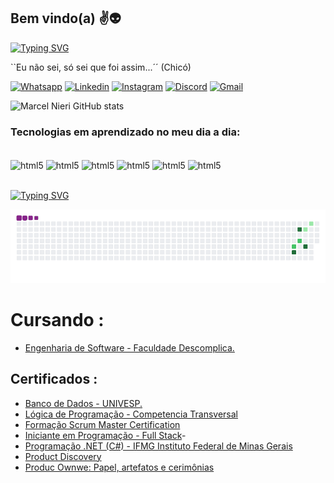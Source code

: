 ## Bem vindo(a) ✌️👽


<a href="#"><img src="https://readme-typing-svg.herokuapp.com?font=Righteous&size=35&center=true&vCenter=true&width=500&height=70&duration=4000&lines=Ol%C3%A1+%F0%9F%91%8B%F0%9F%8F%BD;Bora+codar%3F" alt="Typing SVG" /></a>
<p>``Eu não sei, só sei que foi assim...´´ (Chicó)</p>

[![Whatsapp](https://img.shields.io/badge/WhatsApp-25D366?style=for-the-badge&logo=whatsapp&logoColor=white)](https://wa.me/5511910780108)
[![Linkedin](https://img.shields.io/badge/LinkedIn-0077B5?style=for-the-badge&logo=linkedin&logoColor=white
)](https://www.instagram.com/codeibuguei/)
[![Instagram](https://img.shields.io/badge/Instagram-E4405F?style=for-the-badge&logo=instagram&logoColor=white
)](https://www.instagram.com/codeibuguei/)
[![Discord](https://img.shields.io/badge/Discord-7289DA?style=for-the-badge&logo=discord&logoColor=white
)](discordapp.com/users/MarcelNieri#4678)
[![Gmail](https://img.shields.io/badge/Gmail-D14836?style=for-the-badge&logo=gmail&logoColor=white)](marcelnieri@codebug.com.br)

![Marcel Nieri GitHub stats](https://github-readme-stats.vercel.app/api?username=MarcelNieriDev&show_icons=true&theme=radical)


### Tecnologias em aprendizado no meu dia a dia:

<div style="display: inline_block"><br/>
<img align="center" alt="html5" src="https://img.shields.io/badge/HTML5-E34F26?style=for-the-badge&logo=html5&logoColor=white"/>
<img align="center" alt="html5" src="https://img.shields.io/badge/CSS-239120?&style=for-the-badge&logo=css3&logoColor=white"/>
<img align="center" alt="html5" src="https://img.shields.io/badge/JavaScript-F7DF1E?style=for-the-badge&logo=javascript&logoColor=black"/>
<img align="center" alt="html5" src="https://img.shields.io/badge/React-20232A?style=for-the-badge&logo=react&logoColor=61DAFB"/>
<img align="center" alt="html5" src="https://img.shields.io/badge/Node.js-43853D?style=for-the-badge&logo=node.js&logoColor=white"/>
<img align="center" alt="html5" src="https://img.shields.io/badge/PHP-777BB4?style=for-the-badge&logo=php&logoColor=white"/>


</div><br/>

<a href="#"><img src="https://readme-typing-svg.herokuapp.com?font=Fira+Code&size=20&center=falso&vCenter=false&multiline=true&width=435&height=90&duration=3000&lines=Apaixonado+por+tecnologia+e+em+como+;isso+pode+mudar+a+vida+das+pessoas;%F0%9F%92%99" alt="Typing SVG" /></a>

 
![snake gif](https://github.com/MarcelNieriDev/MarcelNieriDev/blob/output/github-contribution-grid-snake.gif)



# Cursando :

- [Engenharia de Software - Faculdade Descomplica.](https://descomplica.com.br/faculdade/a/) 

## Certificados : 

- [Banco de Dados - UNIVESP.](https://univesp.br/sites/527174b7b24a527adc000002/assets/5882d1369caf4d739a00036f/Bancos_de_Dados.pdf)
- [Lógica de Programação - Competencia Transversal](/assets/LP-Senai-Marcel%20Nieri.pdf) 
- [Formação Scrum Master Certification](/assets/SM-Marcel%20Nieri.pdf) 
- [Iniciante em Programação - Full Stack](/assets/FS-Alura-Marcel%20Nieri.pdf)- 
- [Programação .NET (C#) - IFMG Instituto Federal de Minas Gerais](/assets/IFMG%20-%20Marcel%20NIeri.pdf)  
- [Product Discovery](/assets/PO%20-%20Marcel%20Nieri.pdf)  
- [Produc Ownwe: Papel, artefatos e cerimônias](/assets/PO2%20-%20Marcel%20Nieri.pdf)

 
